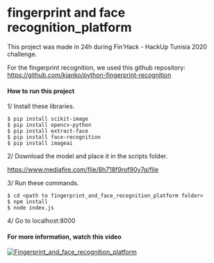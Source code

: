 # fingerprint and face recognition_platform
This project was made in 24h during Fin'Hack - HackUp Tunisia 2020 challenge.

For the fingerprint recognition, we used this github repository: https://github.com/kjanko/python-fingerprint-recognition

#### How to run this project
1/ Install these libraries.
```
$ pip install scikit-image
$ pip install opencv-python
$ pip install extract-face
$ pip install face-recognition
$ pip install imageai
```

2/ Download the model and place it in the scripts folder.

https://www.mediafire.com/file/8h718f9rof90y7q/file

3/ Run these commands.
```
$ cd <path to fingerprint_and_face_recognition_platform folder>
$ npm install
$ node index.js
```
4/ Go to localhost:8000

#### For more information, watch this video
[![Fingerprint_and_face_recognition_platform](http://img.youtube.com/vi/Kf8M4TOA5cs/0.jpg)](https://www.youtube.com/watch?v=Kf8M4TOA5cs "Fingerprint and face recognition platform")
